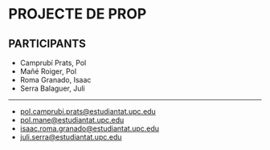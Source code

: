 # **PROJECTE DE PROP**

## **PARTICIPANTS**

- Camprubí Prats, Pol
- Mañé Roiger, Pol
- Roma Granado, Isaac
- Serra Balaguer, Juli
---
- pol.camprubi.prats@estudiantat.upc.edu
- pol.mane@estudiantat.upc.edu
- isaac.roma.granado@estudiantat.upc.edu
- juli.serra@estudiantat.upc.edu